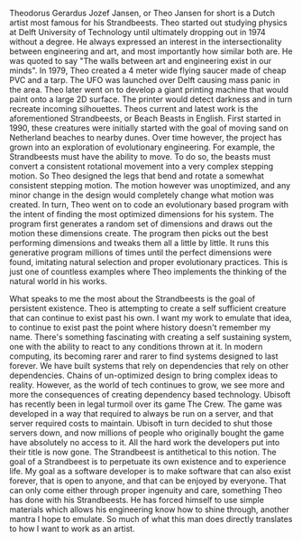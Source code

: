 Theodorus Gerardus Jozef Jansen, or Theo Jansen for short is a Dutch artist most famous for his Strandbeests. Theo started out studying physics at Delft University of Technology until ultimately dropping out in 1974 without a degree. He always expressed an interest in the intersectionality between engineering and art, and most importantly how similar both are. He was quoted to say "The walls between art and engineering exist in our minds". In 1979, Theo created a 4 meter wide flying saucer made of cheap PVC and a tarp. The UFO was launched over Delft causing mass panic in the area. Theo later went on to develop a giant printing machine that would paint onto a large 2D surface. The printer would detect darkness and in turn recreate incoming silhouettes. Theos current and latest work is the aforementioned Strandbeests, or Beach Beasts in English. First started in 1990, these creatures were initially started with the goal of moving sand on Netherland beaches to nearby dunes. Over time however, the project has grown into an exploration of evolutionary engineering. For example, the Strandbeests must have the ability to move. To do so, the beasts must convert a consistent rotational movement into a very complex stepping motion. So Theo designed the legs that bend and rotate a somewhat consistent stepping motion. The motion however was unoptimized, and any minor change in the design would completely change what motion was created. In turn, Theo went on to code an evolutionary based program with the intent of finding the most optimized dimensions for his system. The program first generates a random set of dimensions and draws out the motion these dimensions create. The program then picks out the best performing dimensions and tweaks them all a little by little. It runs this generative program millions of times until the perfect dimensions were found, imitating natural selection and proper evolutionary practices. This is just one of countless examples where Theo implements the thinking of the natural world in his works. 

What speaks to me the most about the Strandbeests is the goal of persistent existence. Theo is attempting to create a self sufficient creature that can continue to exist past his own. I want my work to emulate that idea, to continue to exist past the point where history doesn't remember my name. There's something fascinating with creating a self sustaining system, one with the ability to react to any conditions thrown at it. In modern computing, its becoming rarer and rarer to find systems designed to last forever. We have built systems that rely on dependencies that rely on other dependencies. Chains of un-optimized design to bring complex ideas to reality. However, as the world of tech continues to grow, we see more and more the consequences of creating dependency based technology. Ubisoft has recently been in legal turmoil over its game The Crew. The game was developed in a way that required to always be run on a server, and that server required costs to maintain. Ubisoft in turn decided to shut those servers down, and now millions of people who originally bought the game have absolutely no access to it. All the hard work the developers put into their title is now gone. The Strandbeest is antithetical to this notion. The goal of a Strandbeest is to perpetuate its own existence and to experience life. My goal as a software developer is to make software that can also exist forever, that is open to anyone, and that can be enjoyed by everyone. That can only come either through proper ingenuity and care, something Theo has done with his Strandbeests. He has forced himself to use simple materials which allows his engineering know how to shine through, another mantra I hope to emulate. So much of what this man does directly translates to how I want to work as an artist.

